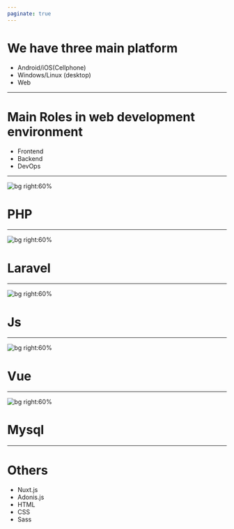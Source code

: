 ```yaml
---
paginate: true
---
```


# We have three main platform

- Android/iOS(Cellphone)
- Windows/Linux (desktop)
- Web

---
# Main Roles in web development environment

- Frontend
- Backend
- DevOps

---
![bg right:60%](https://www.developersacademy.org/blog/wp-content/uploads/2018/04/php.png)

# PHP

---
![bg right:60%](https://www.miraclenext.com/assets/images/laravel-banner-mobile.jpg)

# Laravel


---
![bg right:60%](https://www.divineinfosys.com/wp-content/uploads/2019/04/Website-design-and-development.jpg)

# Js


---
![bg right:60%](https://www.hugeserver.com/kb/wp-content/uploads/2018/01/vuejslogo.jpg)

# Vue

---
![bg right:60%](https://www.educba.com/academy/wp-content/uploads/2018/10/CheatSheet-on-MySQL.jpg)

# Mysql

---

# Others

- Nuxt.js
- Adonis.js
- HTML
- CSS
- Sass





